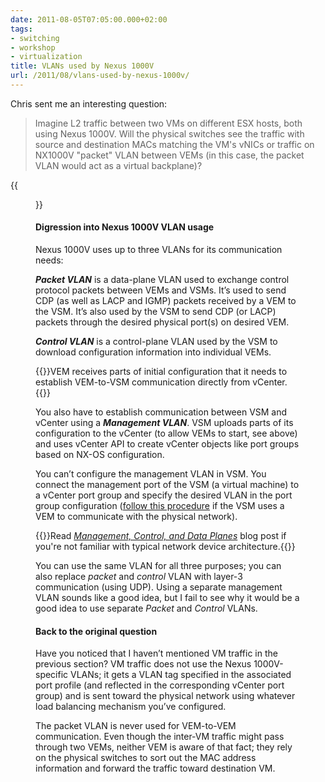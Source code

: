 ```yaml
---
date: 2011-08-05T07:05:00.000+02:00
tags:
- switching
- workshop
- virtualization
title: VLANs used by Nexus 1000V
url: /2011/08/vlans-used-by-nexus-1000v/
---
```


Chris sent me an interesting question:

> Imagine L2 traffic between two VMs on different ESX hosts, both using Nexus 1000V. Will the physical switches see the traffic with source and destination MACs matching the VM's vNICs or traffic on NX1000V "packet" VLAN between VEMs (in this case, the packet VLAN would act as a virtual backplane)?

<!--more-->
{{<figure src="/2011/08/s320-NX1K_VLAN.png" caption="VLANs used by Nexus 1000V">}}

#### Digression into Nexus 1000V VLAN usage

Nexus 1000V uses up to three VLANs for its communication needs:

***Packet VLAN*** is a data-plane VLAN used to exchange control protocol packets between VEMs and VSMs. It’s used to send CDP (as well as LACP and IGMP) packets received by a VEM to the VSM. It’s also used by the VSM to send CDP (or LACP) packets through the desired physical port(s) on desired VEM.

***Control VLAN*** is a control-plane VLAN used by the VSM to download configuration information into individual VEMs.

{{<note info>}}VEM receives parts of initial configuration that it needs to establish VEM-to-VSM communication directly from vCenter.{{</note>}}

You also have to establish communication between VSM and vCenter using a ***Management VLAN***. VSM uploads parts of its configuration to the vCenter (to allow VEMs to start, see above) and uses vCenter API to create vCenter objects like port groups based on NX-OS configuration.

You can’t configure the management VLAN in VSM. You connect the management port of the VSM (a virtual machine) to a vCenter port group and specify the desired VLAN in the port group configuration ([follow this procedure](http://www.cisco.com/en/US/docs/switches/datacenter/nexus1000/sw/4_0_4_s_v_1_3/getting_started/configuration/guide/n1000v_gsg_5vsm_behind_vem.pdf) if the VSM uses a VEM to communicate with the physical network).

{{<note info>}}Read *[Management, Control, and Data Planes](/2013/08/management-control-and-data-planes-in/)* blog post if you're not familiar with typical network device architecture.{{</note>}}

You can use the same VLAN for all three purposes; you can also replace *packet* and *control* VLAN with layer-3 communication (using UDP). Using a separate management VLAN sounds like a good idea, but I fail to see why it would be a good idea to use separate *Packet* and *Control* VLANs.

#### Back to the original question

Have you noticed that I haven’t mentioned VM traffic in the previous section? VM traffic does not use the Nexus 1000V-specific VLANs; it gets a VLAN tag specified in the associated port profile (and reflected in the corresponding vCenter port group) and is sent toward the physical network using whatever load balancing mechanism you’ve configured.

The packet VLAN is never used for VEM-to-VEM communication. Even though the inter-VM traffic might pass through two VEMs, neither VEM is aware of that fact; they rely on the physical switches to sort out the MAC address information and forward the traffic toward destination VM.

